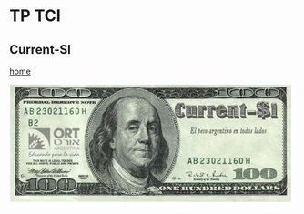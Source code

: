 # TP TCI

## Current-SI

[home](https://emilianosalcedo.github.io/tci-tp/)

[![logo](img/current-si.png)](https://current-si.herokuapp.com/)
